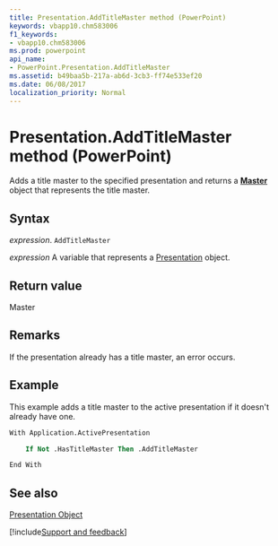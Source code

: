 ```yaml
---
title: Presentation.AddTitleMaster method (PowerPoint)
keywords: vbapp10.chm583006
f1_keywords:
- vbapp10.chm583006
ms.prod: powerpoint
api_name:
- PowerPoint.Presentation.AddTitleMaster
ms.assetid: b49baa5b-217a-ab6d-3cb3-ff74e533ef20
ms.date: 06/08/2017
localization_priority: Normal
---
```



# Presentation.AddTitleMaster method (PowerPoint)

Adds a title master to the specified presentation and returns a  **[Master](PowerPoint.Master.md)** object that represents the title master.


## Syntax

_expression_. `AddTitleMaster`

_expression_ A variable that represents a [Presentation](PowerPoint.Presentation.md) object.


## Return value

Master


## Remarks

If the presentation already has a title master, an error occurs.


## Example

This example adds a title master to the active presentation if it doesn't already have one.


```vb
With Application.ActivePresentation

    If Not .HasTitleMaster Then .AddTitleMaster

End With
```


## See also


[Presentation Object](PowerPoint.Presentation.md)

[!include[Support and feedback](~/includes/feedback-boilerplate.md)]